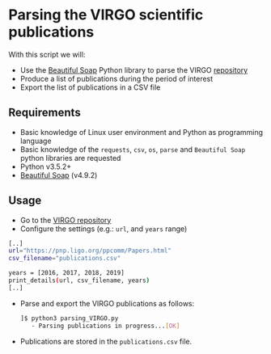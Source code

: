 # Parsing the VIRGO scientific publications

With this script we will:

* Use the [Beautiful Soap](https://www.crummy.com/software/BeautifulSoup/bs4/doc/) Python library to parse the VIRGO [repository](https://pnp.ligo.org/ppcomm/Papers.html)
* Produce a list of publications during the period of interest
* Export the list of publications in a CSV file

## Requirements

* Basic knowledge of Linux user environment and Python as programming language
* Basic knowledge of the `requests`, `csv`, `os`, `parse` and `Beautiful Soap` python libraries are requested
* Python v3.5.2+
* [Beautiful Soap](https://www.crummy.com/software/BeautifulSoup/bs4/doc/) (v4.9.2)

## Usage

* Go to the [VIRGO repository](https://pnp.ligo.org/ppcomm/Papers.html)
* Configure the settings (e.g.: `url`, and `years` range)

```sh
[..]
url="https://pnp.ligo.org/ppcomm/Papers.html"
csv_filename="publications.csv"

years = [2016, 2017, 2018, 2019]
print_details(url, csv_filename, years)
[..]
```

* Parse and export the VIRGO publications as follows:
  ```sh
  ]$ python3 parsing_VIRGO.py
     - Parsing publications in progress...[OK]
  ```

* Publications are stored in the `publications.csv` file.
